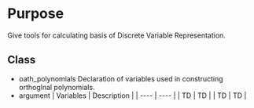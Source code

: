 # Purpose
Give tools for calculating basis of Discrete Variable Representation.

## Class
- oath_polynomials
Declaration of variables used in constructing orthoglnal polynomials.
- argument
|  Variables  |  Description  |
| ---- | ---- |
|  TD  |  TD  |
|  TD  |  TD  |


